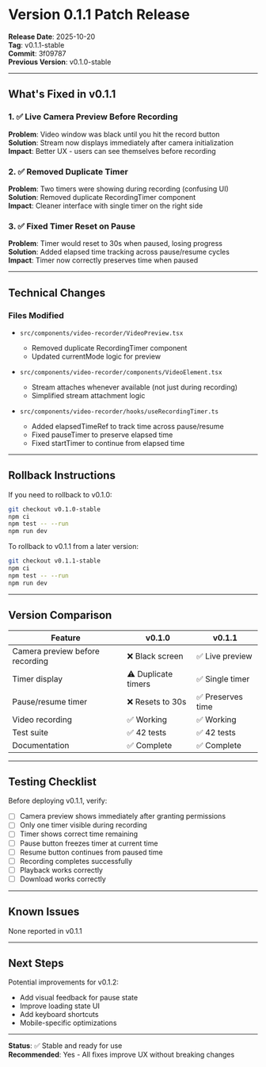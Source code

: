 # Version 0.1.1 Patch Release

**Release Date**: 2025-10-20  
**Tag**: v0.1.1-stable  
**Commit**: 3f09787  
**Previous Version**: v0.1.0-stable

---

## What's Fixed in v0.1.1

### 1. ✅ Live Camera Preview Before Recording
**Problem**: Video window was black until you hit the record button  
**Solution**: Stream now displays immediately after camera initialization  
**Impact**: Better UX - users can see themselves before recording

### 2. ✅ Removed Duplicate Timer
**Problem**: Two timers were showing during recording (confusing UI)  
**Solution**: Removed duplicate RecordingTimer component  
**Impact**: Cleaner interface with single timer on the right side

### 3. ✅ Fixed Timer Reset on Pause
**Problem**: Timer would reset to 30s when paused, losing progress  
**Solution**: Added elapsed time tracking across pause/resume cycles  
**Impact**: Timer now correctly preserves time when paused

---

## Technical Changes

### Files Modified
- `src/components/video-recorder/VideoPreview.tsx`
  - Removed duplicate RecordingTimer component
  - Updated currentMode logic for preview

- `src/components/video-recorder/components/VideoElement.tsx`
  - Stream attaches whenever available (not just during recording)
  - Simplified stream attachment logic

- `src/components/video-recorder/hooks/useRecordingTimer.ts`
  - Added elapsedTimeRef to track time across pause/resume
  - Fixed pauseTimer to preserve elapsed time
  - Fixed startTimer to continue from elapsed time

---

## Rollback Instructions

If you need to rollback to v0.1.0:

```bash
git checkout v0.1.0-stable
npm ci
npm test -- --run
npm run dev
```

To rollback to v0.1.1 from a later version:

```bash
git checkout v0.1.1-stable
npm ci
npm test -- --run
npm run dev
```

---

## Version Comparison

| Feature | v0.1.0 | v0.1.1 |
|---------|--------|--------|
| Camera preview before recording | ❌ Black screen | ✅ Live preview |
| Timer display | ⚠️ Duplicate timers | ✅ Single timer |
| Pause/resume timer | ❌ Resets to 30s | ✅ Preserves time |
| Video recording | ✅ Working | ✅ Working |
| Test suite | ✅ 42 tests | ✅ 42 tests |
| Documentation | ✅ Complete | ✅ Complete |

---

## Testing Checklist

Before deploying v0.1.1, verify:

- [ ] Camera preview shows immediately after granting permissions
- [ ] Only one timer visible during recording
- [ ] Timer shows correct time remaining
- [ ] Pause button freezes timer at current time
- [ ] Resume button continues from paused time
- [ ] Recording completes successfully
- [ ] Playback works correctly
- [ ] Download works correctly

---

## Known Issues

None reported in v0.1.1

---

## Next Steps

Potential improvements for v0.1.2:
- Add visual feedback for pause state
- Improve loading state UI
- Add keyboard shortcuts
- Mobile-specific optimizations

---

**Status**: ✅ Stable and ready for use  
**Recommended**: Yes - All fixes improve UX without breaking changes
